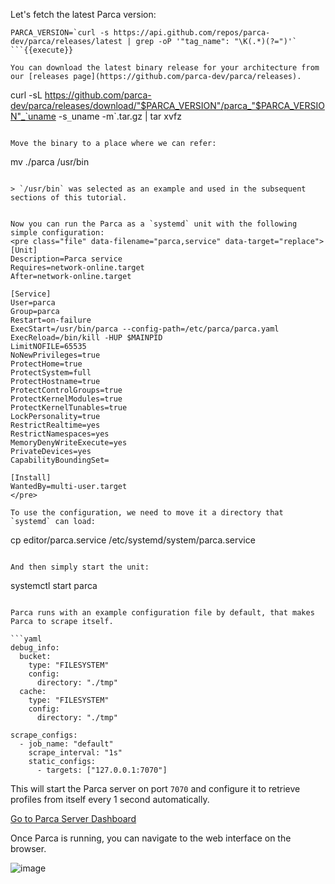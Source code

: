 Let's fetch the latest Parca version:

```
PARCA_VERSION=`curl -s https://api.github.com/repos/parca-dev/parca/releases/latest | grep -oP '"tag_name": "\K(.*)(?=")'`
```{{execute}}

You can download the latest binary release for your architecture from our [releases page](https://github.com/parca-dev/parca/releases).

```
curl -sL https://github.com/parca-dev/parca/releases/download/"$PARCA_VERSION"/parca_"$PARCA_VERSION"_`uname -s`_`uname -m`.tar.gz | tar xvfz
```{{execute}}

Move the binary to a place where we can refer:
```
mv ./parca /usr/bin
```{{execute}}

> `/usr/bin` was selected as an example and used in the subsequent sections of this tutorial.


Now you can run the Parca as a `systemd` unit with the following simple configuration:
<pre class="file" data-filename="parca,service" data-target="replace">
[Unit]
Description=Parca service
Requires=network-online.target
After=network-online.target

[Service]
User=parca
Group=parca
Restart=on-failure
ExecStart=/usr/bin/parca --config-path=/etc/parca/parca.yaml
ExecReload=/bin/kill -HUP $MAINPID
LimitNOFILE=65535
NoNewPrivileges=true
ProtectHome=true
ProtectSystem=full
ProtectHostname=true
ProtectControlGroups=true
ProtectKernelModules=true
ProtectKernelTunables=true
LockPersonality=true
RestrictRealtime=yes
RestrictNamespaces=yes
MemoryDenyWriteExecute=yes
PrivateDevices=yes
CapabilityBoundingSet=

[Install]
WantedBy=multi-user.target
</pre>

To use the configuration, we need to move it a directory that `systemd` can load:

```
cp editor/parca.service /etc/systemd/system/parca.service
```{{execute}}

And then simply start the unit:
```
systemctl start parca
```{{execute}}

Parca runs with an example configuration file by default, that makes Parca to scrape itself.

```yaml
debug_info:
  bucket:
    type: "FILESYSTEM"
    config:
      directory: "./tmp"
  cache:
    type: "FILESYSTEM"
    config:
      directory: "./tmp"

scrape_configs:
  - job_name: "default"
    scrape_interval: "1s"
    static_configs:
      - targets: ["127.0.0.1:7070"]
```

This will start the Parca server on port `7070` and configure it to retrieve profiles from itself every 1 second automatically.

[Go to Parca Server Dashboard](https://[[HOST_SUBDOMAIN]]-7070-[[KATACODA_HOST]].environments.katacoda.com/)

Once Parca is running, you can navigate to the web interface on the browser.

![image](https://user-images.githubusercontent.com/8681572/133893063-8cc9fc8a-4d55-431d-80fc-6a2fe8de7019.png)
